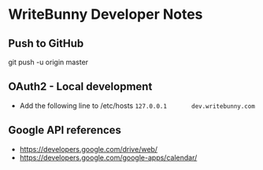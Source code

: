 # WriteBunny Developer Notes

## Push to GitHub
git push -u origin master

## OAuth2 - Local development
* Add the following line to /etc/hosts
    `127.0.0.1       dev.writebunny.com`


## Google API references
* https://developers.google.com/drive/web/
* https://developers.google.com/google-apps/calendar/

